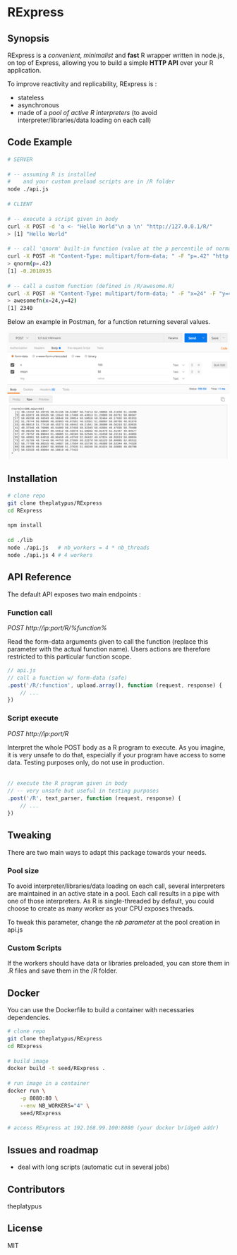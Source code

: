 # RExpress

## Synopsis

RExpress is a *convenient*, *minimalist* and **fast** R wrapper written in node.js, on top of Express, allowing you to build a simple **HTTP API** over your R application.

To improve reactivity and replicability, RExpress is :

- stateless
- asynchronous
- made of a *pool of active R interpreters* (to avoid interpreter/libraries/data loading on each call)

## Code Example

```bash
# SERVER

# -- assuming R is installed
#    and your custom preload scripts are in /R folder
node ./api.js

# CLIENT

# -- execute a script given in body
curl -X POST -d 'a <- "Hello World"\n a \n' "http://127.0.0.1/R/"
> [1] "Hello World"

# -- call 'qnorm' built-in function (value at the p percentile of normal distribution)
curl -X POST -H "Content-Type: multipart/form-data; " -F "p=.42" "http://127.0.0.1/R/qnorm"
> qnorm(p=.42)
[1] -0.2018935

# -- call a custom function (defined in /R/awesome.R)
curl -X POST -H "Content-Type: multipart/form-data; " -F "x=24" -F "y=42" "http://127.0.0.1/R/awesomefn"
> awesomefn(x=24,y=42)
[1] 2340
```

Below an example in Postman, for a function returning several values.

![rnorm](./rnorm.png)


## Installation

```bash
# clone repo
git clone theplatypus/RExpress
cd RExpress

npm install

cd ./lib
node ./api.js 	# nb_workers = 4 * nb_threads
node ./api.js 4 # 4 workers

```

## API Reference

The default API exposes two main endpoints :

### Function call

*POST http://ip:port/R/%function%*

Read the form-data arguments given to call the function (replace this parameter with the actual function name).
Users actions are therefore restricted to this particular function scope.

```javascript
// api.js
// call a function w/ form-data (safe)
.post('/R/:function', upload.array(), function (request, response) {
	// ...
})
```

### Script execute

*POST http://ip:port/R*

Interpret the whole POST body as a R program to execute.
As you imagine, it is very unsafe to do that, especially if your program have access to some data.
Testing purposes only, do not use in production.

```javascript

// execute the R program given in body
// -- very unsafe but useful in testing purposes
.post('/R', text_parser, function (request, response) {
	// ...
})
```
## Tweaking

There are two main ways to adapt this package towards your needs.

### Pool size

To avoid interpreter/libraries/data loading on each call, several interpreters are maintained in an active state in a pool.
Each call results in a pipe with one of those interpreters.
As R is single-threaded by default, you could choose to create as many worker as your CPU exposes threads.

To tweak this parameter, change the *nb parameter* at the pool creation in api.js

### Custom Scripts

If the workers should have data or libraries preloaded, you can store them in .R files and save them in the /R folder.

## Docker

You can use the Dockerfile to build a container with necessaries dependencies.

```bash
# clone repo
git clone theplatypus/RExpress
cd RExpress

# build image
docker build -t seed/RExpress .

# run image in a container
docker run \
	-p 8080:80 \
	--env NB_WORKERS="4" \
	seed/RExpress

# access RExpress at 192.168.99.100:8080 (your docker bridge0 addr)

```
## Issues and roadmap

- deal with long scripts (automatic cut in several jobs)

## Contributors

theplatypus

## License

MIT
